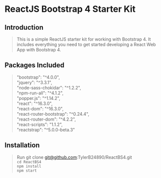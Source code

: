 # ReactJS Bootstrap 4 Starter Kit

## Introduction

> This is a simple ReactJS starter kit for working with Bootstrap 4. It includes everything you need to get started developing a React Web App with Bootstrap 4.

## Packages Included

> "bootstrap": "^4.0.0",  
"jquery": "^3.3.1",  
"node-sass-chokidar": "^1.2.2",  
"npm-run-all": "^4.1.2",  
"popper.js": "^1.14.2",  
"react": "^16.3.0",  
"react-dom": "^16.3.0",  
"react-router-bootstrap": "^0.24.4",  
"react-router-dom": "^4.2.2",  
"react-scripts": "1.1.2",  
"reactstrap": "^5.0.0-beta.3"  

## Installation

> Run git clone git@github.com:TylerB24890/ReactBS4.git  
`cd ReactBS4`  
`npm install`  
`npm start`
